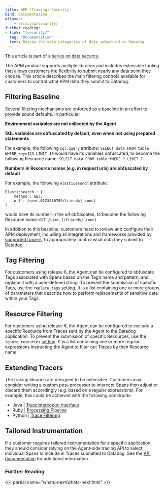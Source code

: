 ```yaml
---
title: APM (Tracing) Security
kind: documentation
aliases:
    - /tracing/security/
further_reading:
- link: "/security/"
  tag: "Documentation"
  text: Review the main categories of data submitted to Datadog
---
```


This article is part of a [series on data security][0].

The APM product supports multiple libraries and includes extensible tooling that allows customers the flexibility to submit nearly any data point they choose. This article describes the main filtering controls available for customers to control what APM data they submit to Datadog.

## Filtering Baseline

Several filtering mechanisms are enforced as a baseline in an effort to provide sound defaults. In particular:

**Environment variables are not collected by the Agent**

**SQL variables are obfuscated by default, even when not using prepared statements**

For example, the following `sql.query` attribute:
`SELECT data FROM table WHERE key=123 LIMIT 10`
would have its variables obfuscated, to become the following Resource name:
`SELECT data FROM table WHERE ? LIMIT ?`

**Numbers in Resource names (e.g. in request urls) are obfuscated by default**

For example, the following `elasticsearch` attribute:
```
Elasticsearch : {
    method : GET,
    url : /user.0123456789/friends/_count
}
```
would have its number in the url obfuscated, to become the following Resource name:
`GET /user.?/friends/_count`

In addition to this baseline, customers need to review and configure their APM deployment, including all integrations and frameworks provided by [supported tracers][1], to appropriately control what data they submit to Datadog.

## Tag Filtering

For customers using release 6, the Agent can be configured to obfuscate Tags associated with Spans based on the Tag’s name and pattern, and replace it with a user-defined string. To prevent the submission of specific Tags, use the `replace_tags` [setting][2]. It is a list containing one or more groups of parameters that describe how to perform replacements of sensitive data within your Tags.

## Resource Filtering

For customers using release 6, the Agent can be configured to exclude a specific Resource from Traces sent by the Agent to the Datadog application. To prevent the submission of specific Resources, use the `ignore_resources` [setting][2]. It is a list containing one or more regular expressions instructing the Agent to filter out Traces by their Resource name.

## Extending Tracers

The tracing libraries are designed to be extensible. Customers may consider writing a custom post-processor to intercept Spans then adjust or discard them accordingly (e.g. based on a regular expressions). For example, this could be achieved with the following constructs:

* Java | [TraceInterceptor interface][3]
* Ruby | [Processing Pipeline][4]
* Python | [Trace Filtering][5]

## Tailored Instrumentation

If a customer requires tailored instrumentation for a specific application, they should consider relying on the Agent-side tracing API to select individual Spans to include in Traces submitted to Datadog. See the [API documentation][6] for additional information.

### Further Reading

{{< partial name="whats-next/whats-next.html" >}}

[0]: /security/
[1]: /tracing/languages/
[2]: /tracing/setup/#agent-configuration
[3]: https://github.com/DataDog/dd-trace-java/blob/master/dd-trace-api/src/main/java/datadog/trace/api/interceptor/TraceInterceptor.java
[4]: http://gems.datadoghq.com/trace/docs/#Processing_Pipeline
[5]: http://pypi.datadoghq.com/trace/docs/#trace-filtering
[6]: /api/?lang=python#tracing
